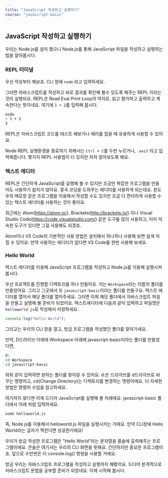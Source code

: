 ```yaml
---
title: "JavaScript 작성하고 실행하기"
course: "javascript-basic"
---
```




## JavaScript 작성하고 실행하기

우리는 Node.js를 설치 했으니 Node.js를 통해 JavaScript 파일을 작성하고 실행하는 법을 알아봅시다.



### REPL 터미널

우선 작성부터 해보죠. CLI 창에 `node` 라고 입력하세요.

그러면 자바스크립트를 작성하고 바로 결과를 확인해 볼수 있도록 해주는 REPL 이라는 것이 실행되요. REPL은 Read Eval Print Loop의 약자로, 읽고 평가하고 출력하고 계속한다는 뜻이네요. 여기에 `1 + 2`를 입력해 봅시다.

```sh
node
> 1 + 2
3
```

REPL은 자바스크립트 코드를 테스트 해보거나 에러를 잡을 때 유용하게 사용할 수 있어요.

Node REPL 실행환경을 종료하기 위해서는 `Ctrl + C`를 두번 누르거나, `.exit` 라고 입력해줍니다. 몇가지 REPL 사용법이 더 있지만 차차 알아보도록 해요. 



### 텍스트 에디터

REPL은 간단하게 JavaScript를 실행해 볼 수 있지만 조금만 복잡한 프로그램을 만들어도 사용하기 쉽지가 않아요. 결국 코딩을 도와주는 에디터를 사용하게 되는데요. 윈도우의 메모장 같은 프로그램을 이용해서 작성할 수도 있지만 조금 더 편리하게 사용할 수 있는 텍스트 에디터를 사용하는 것이 좋아요.

최근에는 Atom(https://atom.io/), Brackets(http://brackets.io/) 이나 Visual Studio Code(https://code.visualstudio.com/) 같은 도구를 많이 사용하고, 이미 익숙한 도구가 있다면 그걸 사용해도 되겠죠.

Atom이나 VS Code의 기본적인 사용 방법은 설치해서 하나하나 사용해 보면 쉽게 익힐 수 있어요. 만약 사용하는 에디터가 없다면 VS Code를 한번 사용해 보세요.



### Hello World

텍스트 에디터를 이용해 JavaScript 프로그램을 작성하고 Node.js를 이용해 실행시켜 봅시다. 

우선 프로젝트를 진행할 디렉토리를 하나 만들어요. 저는 `Workspace`라는 이름의 폴더를 만들었어요. 그리고 그곳에서 또 `javascript-basic`이라는 폴더를 만들구요. 텍스트 에디터를 열어서 해당 폴더를 열어주세요. 그러면 이제 해당 폴더에서 자바스크립트 파일을 만들고 실행해 볼 준비가 되었어요. 텍스트에디터에 다음과 같이 입력하고 파일명은 `helloworld.js`로 작성해서 저장하세요.

```js
console.log("Hello World");
```

그리고는 우리의 CLI 창을 열고, 방금 프로그램을 작성했던 폴더를 찾아가세요.

만약, D드라이브 아래에 Workspace 아래에 javascript-basic이라는 폴더를 만들었다면,

```sh
d:
cd Workspace
cd javascript-basic
```

위와 같이 입력하면 원하는 폴더를 찾아갈 수 있어요. d:은 드라이브를 d드라이브로 바꾸는 명령어고, cd(Change Directory)는 디렉토리를 변경하는 명령어에요. 더 자세한 방법은 명령어 수업을 참고하세요.

여기까지 왔다면 이제 드디어 JavaScript를 실행해 볼 차례에요. javascript-basic 폴더에서 아래 처럼 입력하세요.

```sh
node helloworld.js
```

즉, Node.js를 이용해서 helloworld.js 파일을 실행시키는 거에요. 만약 CLI창에 Hello World라는 글자가 찍힌다면 성공한거에요!

우리가 방금 작성한 프로그램은 "Hello World"라는 문자열을 콜솔에 출력해주는 프로그램이에요. 콘솔은 여기서는 우리의 CLI 화면을 뜻해요. 간단하지만 중요한 프로그램이죠. 앞으로 수만번은 더 console.log() 명령을 사용할 거에요.

방금 우리는 자바스크립트 프로그램을 작성하고 실행까지 해봤어요. 드디어 본격적으로 자바스크립트 문법을 공부할 준비가 되었네요. 이제 시작해 봅시다.

